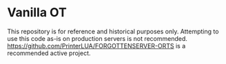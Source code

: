 Vanilla OT
====================

This repository is for reference and historical purposes only.
Attempting to use this code as-is on production servers is not recommended.
https://github.com/PrinterLUA/FORGOTTENSERVER-ORTS is a recommended active project.

